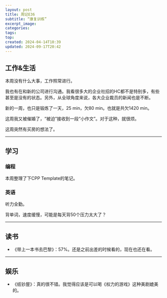 ```yaml
---
layout: post
title: 周记E36
subtitle: “康复训练”
excerpt_image: 
categories: 
tags: 
top: 
created: 2024-04-14T10:39
updated: 2024-09-17T20:42
---
```


## 工作&生活

本周没有什么大事，工作照常进行。

我也有在和新的公司进行沟通。我看很多大的企业社招的HC都不是特别多，有些甚至是没有的状态。另外，从全球角度来说，各大企业裁员的新闻也是不断。

新的一周，也只是锻炼了一天，25 min，欠80 min。也就是共欠1420 min。

这周我又被催婚了，“被迫”接收到一段“小作文”。对于这种，就很烦。


这周突然有买房的想法了。

---
## 学习

### 编程

本周整理了下CPP Template的笔记。

### 英语

听力全勤。

背单词，速度缓慢，可能是每天背50个压力太大了？

---

## 读书

- 《带上一本书去巴黎》：57%。还是之前出差的时候看的，现在也还在看。
---

## 娱乐

- 《纸钞屋》：真的很不错。我觉得应该是可以喝《权力的游戏》这种美剧媲美的。




